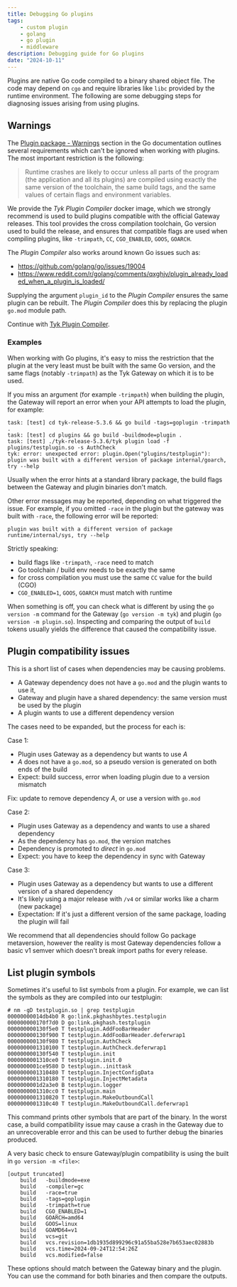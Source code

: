 ```yaml
---
title: Debugging Go plugins
tags:
    - custom plugin
    - golang
    - go plugin
    - middleware
description: Debugging guide for Go plugins
date: "2024-10-11"
---
```


Plugins are native Go code compiled to a binary shared object file. The code may depend on `cgo` and require libraries like `libc` provided by the runtime environment. The following are some debugging steps for diagnosing issues arising from using plugins.

## Warnings

The [Plugin package - Warnings](https://pkg.go.dev/plugin#hdr-Warnings) section in the Go documentation outlines several requirements which can't be ignored when working with plugins. The most important restriction is the following:

> Runtime crashes are likely to occur unless all parts of the program (the application and all its plugins) are compiled using exactly the same version of the toolchain, the same build tags, and the same values of certain flags and environment variables.

We provide the *Tyk Plugin Compiler* docker image, which we strongly recommend is used to build plugins compatible with the official Gateway releases. This tool provides the cross compilation toolchain, Go version used to build the release, and ensures that compatible flags are used when compiling plugins, like `-trimpath`, `CC`, `CGO_ENABLED`, `GOOS`, `GOARCH`.

The *Plugin Compiler* also works around known Go issues such as:

- https://github.com/golang/go/issues/19004
- https://www.reddit.com/r/golang/comments/qxghjv/plugin_already_loaded_when_a_plugin_is_loaded/

Supplying the argument `plugin_id` to the *Plugin Compiler* ensures the same plugin can be rebuilt. The *Plugin Compiler* does this by replacing the plugin `go.mod` module path.

Continue with [Tyk Plugin Compiler](https://tyk.io/docs/product-stack/tyk-gateway/advanced-configurations/plugins/golang/go-plugin-compiler/).

### Examples

When working with Go plugins, it's easy to miss the restriction that the plugin at the very least must be built with the same Go version, and the same flags (notably `-trimpath`) as the Tyk Gateway on which it is to be used.

If you miss an argument (for example `-trimpath`) when building the plugin, the Gateway will report an error when your API attempts to load the plugin, for example:

```
task: [test] cd tyk-release-5.3.6 && go build -tags=goplugin -trimpath .
task: [test] cd plugins && go build -buildmode=plugin .
task: [test] ./tyk-release-5.3.6/tyk plugin load -f plugins/testplugin.so -s AuthCheck
tyk: error: unexpected error: plugin.Open("plugins/testplugin"): plugin was built with a different version of package internal/goarch, try --help
```

Usually when the error hints at a standard library package, the build flags between the Gateway and plugin binaries don't match.

Other error messages may be reported, depending on what triggered the issue. For example, if you omitted `-race` in the plugin but the gateway was built with `-race`, the following error will be reported:

```
plugin was built with a different version of package runtime/internal/sys, try --help
```

Strictly speaking:

- build flags like `-trimpath`, `-race` need to match
- Go toolchain / build env needs to be exactly the same
- for cross compilation you must use the same `CC` value for the build (CGO)
- `CGO_ENABLED=1`, `GOOS`, `GOARCH` must match with runtime

When something is off, you can check what is different by using the `go version -m` command for the Gateway (`go version -m tyk`) and plugin (`go version -m plugin.so`). Inspecting and comparing the output of `build` tokens usually yields the difference that caused the compatibility issue.

## Plugin compatibility issues

This is a short list of cases when dependencies may be causing problems.

- A Gateway dependency does not have a `go.mod` and the plugin wants to use it,
- Gateway and plugin have a shared dependency: the same version must be used by the plugin
- A plugin wants to use a different dependency version

The cases need to be expanded, but the process for each is:

Case 1:

- Plugin uses Gateway as a dependency but wants to use *A*
- *A* does not have a `go.mod`, so a pseudo version is generated on both ends of the build
- Expect: build success, error when loading plugin due to a version mismatch

Fix: update to remove dependency *A*, or use a version with `go.mod`

Case 2:

- Plugin uses Gateway as a dependency and wants to use a shared dependency
- As the dependency has `go.mod`, the version matches
- Dependency is promoted to *direct* in `go.mod`
- Expect: you have to keep the dependency in sync with Gateway

Case 3:

- Plugin uses Gateway as a dependency but wants to use a different version of a shared dependency
- It's likely using a major release with `/v4` or similar works like a charm (new package)
- Expectation: If it's just a different version of the same package, loading the plugin will fail

We recommend that all dependencies should follow Go package metaversion, however the reality is most Gateway dependencies follow a basic v1 semver which doesn't break import paths for every release.

## List plugin symbols

Sometimes it's useful to list symbols from a plugin. For example, we can list the symbols as they are compiled into our testplugin:

```
# nm -gD testplugin.so | grep testplugin
00000000014db4b0 R go:link.pkghashbytes.testplugin
000000000170f7d0 D go:link.pkghash.testplugin
000000000130f5e0 T testplugin.AddFooBarHeader
000000000130f900 T testplugin.AddFooBarHeader.deferwrap1
000000000130f980 T testplugin.AuthCheck
0000000001310100 T testplugin.AuthCheck.deferwrap1
000000000130f540 T testplugin.init
0000000001310ce0 T testplugin.init.0
0000000001ce9580 D testplugin..inittask
0000000001310480 T testplugin.InjectConfigData
0000000001310180 T testplugin.InjectMetadata
0000000001d2a3e0 B testplugin.logger
0000000001310cc0 T testplugin.main
0000000001310820 T testplugin.MakeOutboundCall
0000000001310c40 T testplugin.MakeOutboundCall.deferwrap1
```

This command prints other symbols that are part of the binary. In the worst case, a build compatibility issue may cause a crash in the Gateway due to an unrecoverable error and this can be used to further debug the binaries produced.

A very basic check to ensure Gateway/plugin compatibility is using the built in `go version -m <file>`:

```
[output truncated]
	build	-buildmode=exe
	build	-compiler=gc
	build	-race=true
	build	-tags=goplugin
	build	-trimpath=true
	build	CGO_ENABLED=1
	build	GOARCH=amd64
	build	GOOS=linux
	build	GOAMD64=v1
	build	vcs=git
	build	vcs.revision=1db1935d899296c91a55ba528e7b653aec02883b
	build	vcs.time=2024-09-24T12:54:26Z
	build	vcs.modified=false
```

These options should match between the Gateway binary and the plugin. You can use the command for both binaries and then compare the outputs.
